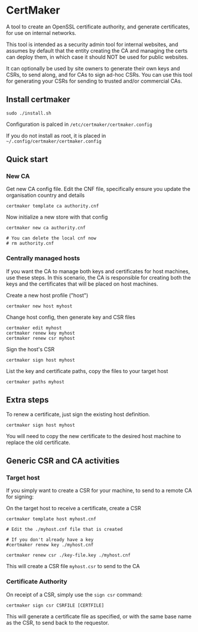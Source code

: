 # CertMaker

A tool to create an OpenSSL certificate authority, and generate certificates, for use on internal networks.

This tool is intended as a security admin tool for internal websites, and assumes by default that the entity creating the CA and managing the certs can deploy them, in which case it should NOT be used for public websites.

It can optionally be used by site owners to generate their own keys and CSRs, to send along, and for CAs to sign ad-hoc CSRs. You can use this tool for generating your CSRs for sending to trusted and/or commercial CAs.

## Install certmaker

	sudo ./install.sh

Configuration is palced in `/etc/certmaker/certmaker.config`

If you do not install as root, it is placed in `~/.config/certmaker/certmaker.config`

## Quick start

### New CA

Get new CA config file. Edit the CNF file, specifically ensure you update the organisation country and details

	certmaker template ca authority.cnf

Now initialize a new store with that config

	certmaker new ca authority.cnf

    # You can delete the local cnf now
    # rm authority.cnf

### Centrally managed hosts

If you want the CA to manage both keys and certificates for host machines, use these steps. In this scenario, the CA is responsible for creating both the keys and the certificates that will be placed on host machines.


Create a new host profile ("host")

	certmaker new host myhost

Change host config, then generate key and CSR files

	certmaker edit myhost
	certmaker renew key myhost
	certmaker renew csr myhost

Sign the host's CSR

	certmaker sign host myhost

List the key and certificate paths, copy the files to your target host

	certmaker paths myhost

## Extra steps

To renew a certificate, just sign the existing host definition.

	certmaker sign host myhost

You will need to copy the new certificate to the desired host machine to replace the old certificate.

## Generic CSR and CA activities

### Target host

If you simply want to create a CSR for your machine, to send to a remote CA for signing:

On the target host to receive a certificate, create a CSR

	certmaker template host myhost.cnf

	# Edit the ./myhost.cnf file that is created

    # If you don't already have a key
    #certmaker renew key ./myhost.cnf
	
	certmaker renew csr ./key-file.key ./myhost.cnf

This will create a CSR file `myhost.csr` to send to the CA

### Certificate Authority

On receipt of a CSR, simply use the `sign csr` command:

	certmaker sign csr CSRFILE [CERTFILE]

This will generate a certificate file as specified, or with the same base name as the CSR, to send back to the requestor.
